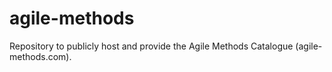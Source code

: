 ﻿# agile-methods

Repository to publicly host and provide the Agile Methods Catalogue (agile-methods.com).
